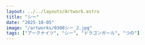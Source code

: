 ```yaml
---
layout: ../../layouts/Artwork.astro
title: "シー"
date: "2025-10-05"
image: "/artworks/0308シー_2.jpg"
tags: ["アークナイツ", "シー", "ドラゴンガール", "つの"]
---
```


